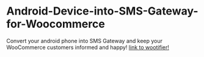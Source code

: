 # Android-Device-into-SMS-Gateway-for-Woocommerce
Convert your android phone into SMS Gateway and keep your WooCommerce customers informed and happy!
[link to wootifier!](http://www.wootifier.com)
